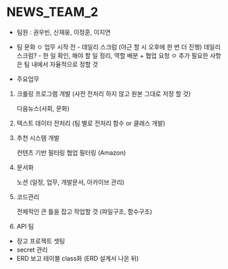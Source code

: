 # NEWS_TEAM_2
* 팀원 : 권우빈, 신재웅, 이정훈, 이지연

* 팀 문화
ㅇ 업무 시작 전 - 데일리 스크럼 (야근 할 시 오후에 한 번 더 진행)
데일리 스크럼? - 한 일 확인, 해야 할 일 정리, 역할 배분 + 협업 요청
ㅇ 추가 필요한 사항은 팀 내에서 자율적으로 정할 것

* 주요업무
1. 크롤링 프로그램 개발 (사전 전처리 하지 않고 원본 그대로 저장 할 것)

    다음뉴스(사회, 문화)

2. 텍스트 데이터 전처리 (팀 별로 전처리 함수 or 클래스 개발)
3. 추천 시스템 개발

    컨텐츠 기반 필터링
    협업 필터링 (Amazon)

3. 문서화

    노션 (일정, 업무, 개발문서, 아카이브 관리)

4. 코드관리

    전체적인 큰 틀을 잡고 작업할 것 (파일구조, 함수구조)

5. API 팀
  - 장고 프로젝트 셋팅
  - secret 관리
  - ERD 보고 테이블 class화 (ERD 설계서 나온 뒤)
